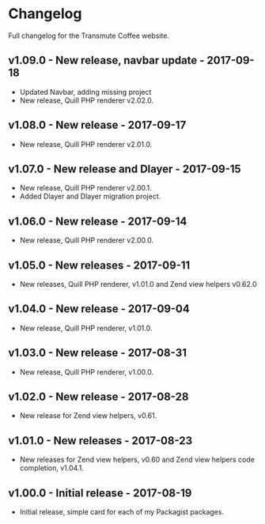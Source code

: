 # Changelog

Full changelog for the Transmute Coffee website.

## v1.09.0 - New release, navbar update - 2017-09-18

* Updated Navbar, adding missing project
* New release, Quill PHP renderer v2.02.0.

## v1.08.0 - New release - 2017-09-17

* New release, Quill PHP renderer v2.01.0.

## v1.07.0 - New release and Dlayer - 2017-09-15

* New release, Quill PHP renderer v2.00.1.
* Added Dlayer and Dlayer migration project.

## v1.06.0 - New release - 2017-09-14

* New release, Quill PHP renderer v2.00.0.

## v1.05.0 - New releases - 2017-09-11

* New releases, Quill PHP renderer, v1.01.0 and Zend view helpers v0.62.0

## v1.04.0 - New release - 2017-09-04

* New release, Quill PHP renderer, v1.01.0.

## v1.03.0 - New release - 2017-08-31

* New release, Quill PHP renderer, v1.00.0.

## v1.02.0 - New release - 2017-08-28

* New release for Zend view helpers, v0.61.

## v1.01.0  - New releases - 2017-08-23

* New releases for Zend view helpers, v0.60 and Zend view helpers code completion, v1.04.1.

## v1.00.0 - Initial release - 2017-08-19

* Initial release, simple card for each of my Packagist packages.
